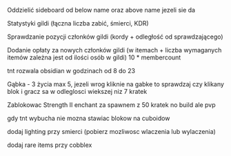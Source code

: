 
Oddzielić sideboard od below name oraz above name jezeli sie da

Statystyki gildi (łączna liczba zabić, śmierci, KDR)

Sprawdzanie pozycji członków gildi (kordy + odległość od sprawdzającego)

Dodanie opłaty za nowych członków gildi (w itemach + liczba wymaganych itemów zależna jest od ilości osób w gildi) 10 * membercount

tnt rozwala obsidian w godzinach od 8 do 23


Gąbka - 3 życia max 5, jezeli wrog kliknie na gabke to
sprawdzaj czy klikany blok i gracz sa w odleglosci wiekszej niz 7 kratek

Zablokowac Strength  II enchant
za spawnem z 50 kratek no build ale pvp

gdy tnt wybucha nie mozna stawiac blokow na cuboidow

dodaj lighting przy smierci (pobierz mozliwosc wlaczenia lub wylaczenia)

dodaj rare items przy cobblex
